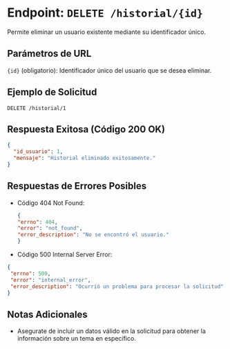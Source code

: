 # Endpoint: `DELETE /historial/{id}`

Permite eliminar un usuario existente mediante su identificador único.

## Parámetros de URL
`{id}` (obligatorio): Identificador único del usuario que se desea eliminar.


## Ejemplo de Solicitud
```http
DELETE /historial/1
```

## Respuesta Exitosa (Código 200 OK)
```json
{
  "id_usuario": 1,
  "mensaje": "Historial eliminado exitosamente."
}
```

## Respuestas de Errores Posibles
- Código 404 Not Found:

  ```json
  {
  "errno": 404,
  "error": "not_found",
  "error_description": "No se encontró el usuario."
  }

  ```

- Código 500 Internal Server Error:
 ```json
{
  "errno": 500,
  "error": "internal_error",
  "error_description": "Ocurrió un problema para procesar la solicitud"
}
```

## Notas Adicionales

- Asegurate de incluir un datos válido en la solicitud para obtener la información
  sobre un tema en específico.